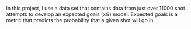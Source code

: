 In this project, I use a data set that contains data from just over 11000 shot attempts to develop an expected goals (xG) model. Expected goals is a metric that predicts the probability that a given shot will go in.
